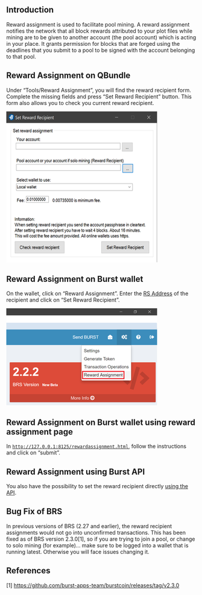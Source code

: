 Introduction
------------

Reward assignment is used to facilitate pool mining. A reward assignment notifies the network that all block rewards attributed to your plot files while mining are to be given to another account (the pool account) which is acting in your place. It grants permission for blocks that are forged using the deadlines that you submit to a pool to be signed with the account belonging to that pool.

Reward Assignment on QBundle
----------------------------

Under “Tools/Reward Assignment”, you will find the reward recipient form. Complete the missing fields and press “Set Reward Recipient” button. This form also allows you to check you current reward recipient.

<img src="../media/Set_Reward_Recipient.png" title="Set_Reward_Recipient.png" alt="Set_Reward_Recipient.png" width="400" height="400" />

Reward Assignment on Burst wallet
---------------------------------

On the wallet, click on “Reward Assignment”. Enter the [RS Address](rs-address-format.md) of the recipient and click on “Set Reward Recipient”.

<img src="../media/Set_Reward_Recipient_BRS.png" title="Set_Reward_Recipient_BRS.png" alt="Set_Reward_Recipient_BRS.png" width="400" height="257" />

Reward Assignment on Burst wallet using reward assignment page
--------------------------------------------------------------

In [`http://127.0.0.1:8125/rewardassignment.html`](http://127.0.0.1:8125/rewardassignment.html), follow the instructions and click on “submit”.

Reward Assignment using Burst API
---------------------------------

You also have the possibility to set the reward recipient directly [using the API](the-burst-api-set-reward-recipient.md).

Bug Fix of BRS
--------------

In previous versions of BRS (2.27 and earlier), the reward recipient assignments would not go into unconfirmed transactions. This has been fixed as of BRS version 2.3.0[1], so if you are trying to join a pool, or change to solo mining (for example)... make sure to be logged into a wallet that is running latest. Otherwise you will face issues changing it.

References
----------

[1] <https://github.com/burst-apps-team/burstcoin/releases/tag/v2.3.0>
